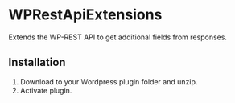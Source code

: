 # WPRestApiExtensions

Extends the WP-REST API to get additional fields from responses.

## Installation

1. Download to your Wordpress plugin folder and unzip.
2. Activate plugin.